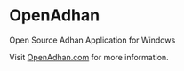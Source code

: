 # OpenAdhan
Open Source Adhan Application for Windows

Visit [OpenAdhan.com](www.openadhan.com) for more information.
